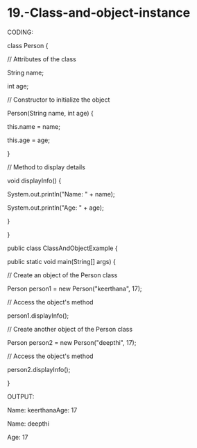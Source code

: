 # 19.-Class-and-object-instance
CODING:

class Person {

// Attributes of the class

String name;

int age;

// Constructor to initialize the object

Person(String name, int age) {

this.name = name;

this.age = age;

}

// Method to display details

void displayInfo() {

System.out.println("Name: " + name);

System.out.println("Age: " + age);

}

}

public class ClassAndObjectExample {

public static void main(String[] args) {

// Create an object of the Person class

Person person1 = new Person("keerthana", 17);

// Access the object's method

person1.displayInfo();

// Create another object of the Person class

Person person2 = new Person("deepthi", 17);

// Access the object's method

person2.displayInfo();

}

OUTPUT:

Name: keerthanaAge: 17

Name: deepthi

Age: 17
